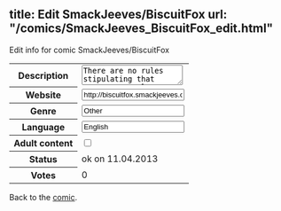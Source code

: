 title: Edit SmackJeeves/BiscuitFox
url: "/comics/SmackJeeves_BiscuitFox_edit.html"
---
Edit info for comic SmackJeeves/BiscuitFox

<form name="comic" action="http://gaepostmail.appengine.com/comic" name="post">
<table class="comicinfo">
<tr>
<th>Description</th><td><textarea name="description">There are no rules stipulating that women can't play professional men's hockey. Nikita Stefanova is determined to prove that she can skate with the big boys.</textarea></td>
</tr>
<tr>
<th>Website</th><td><input type="text" name="url" value="http://biscuitfox.smackjeeves.com/comics/"/></td>
</tr>
<tr>
<th>Genre</th><td><input type="text" name="genre" value="Other"/></td>
</tr>
<tr>
<th>Language</th><td><input type="text" name="language" value="English"/></td>
</tr>
<tr>
<th>Adult content</th><td><input type="checkbox" name="adult" value="adult" /></td>
</tr>
<tr>
<th>Status</th><td>ok on 11.04.2013</td>
</tr>
<tr>
<th>Votes</th><td>0</div></td>
</tr>
</table>
</form>

Back to the [comic](/comics/SmackJeeves_BiscuitFox.html).
